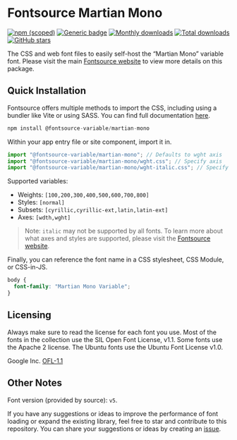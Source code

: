 # Fontsource Martian Mono

[![npm (scoped)](https://img.shields.io/npm/v/@fontsource-variable/martian-mono?color=brightgreen)](https://www.npmjs.com/package/@fontsource-variable/martian-mono) [![Generic badge](https://img.shields.io/badge/fontsource-passing-brightgreen)](https://github.com/fontsource/fontsource) [![Monthly downloads](https://badgen.net/npm/dm/@fontsource-variable/martian-mono)](https://github.com/fontsource/fontsource) [![Total downloads](https://badgen.net/npm/dt/@fontsource-variable/martian-mono)](https://github.com/fontsource/fontsource) [![GitHub stars](https://img.shields.io/github/stars/fontsource/fontsource.svg?style=social&label=Star)](https://github.com/fontsource/fontsource/stargazers)

The CSS and web font files to easily self-host the “Martian Mono” variable font. Please visit the main [Fontsource website](https://fontsource.org/fonts/martian-mono) to view more details on this package.

## Quick Installation

Fontsource offers multiple methods to import the CSS, including using a bundler like Vite or using SASS. You can find full documentation [here](https://fontsource.org/docs/getting-started/introduction).

```javascript
npm install @fontsource-variable/martian-mono
```

Within your app entry file or site component, import it in.

```javascript
import "@fontsource-variable/martian-mono"; // Defaults to wght axis
import "@fontsource-variable/martian-mono/wght.css"; // Specify axis
import "@fontsource-variable/martian-mono/wght-italic.css"; // Specify axis and style
```

Supported variables:
- Weights: `[100,200,300,400,500,600,700,800]`
- Styles: `[normal]`
- Subsets: `[cyrillic,cyrillic-ext,latin,latin-ext]`
- Axes: `[wdth,wght]`

> Note: `italic` may not be supported by all fonts. To learn more about what axes and styles are supported, please visit the [Fontsource website](https://fontsource.org/fonts/martian-mono).

Finally, you can reference the font name in a CSS stylesheet, CSS Module, or CSS-in-JS.

```css
body {
  font-family: "Martian Mono Variable";
}
```

## Licensing
Always make sure to read the license for each font you use. Most of the fonts in the collection use the SIL Open Font License, v1.1. Some fonts use the Apache 2 license. The Ubuntu fonts use the Ubuntu Font License v1.0.

Google Inc.
[OFL-1.1](http://scripts.sil.org/OFL)

## Other Notes
Font version (provided by source): `v5`.

If you have any suggestions or ideas to improve the performance of font loading or expand the existing library, feel free to star and contribute to this repository. You can share your suggestions or ideas by creating an [issue](https://github.com/fontsource/fontsource/issues).